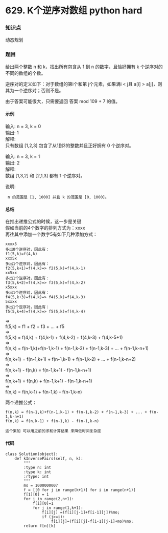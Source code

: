 # 629. K个逆序对数组 python  hard

### 知识点

动态规划

### 题目

给出两个整数 n 和 k，找出所有包含从 1 到 n 的数字，且恰好拥有 k 个逆序对的不同的数组的个数。

逆序对的定义如下：对于数组的第i个和第 j个元素，如果满i < j且 a[i] > a[j]，则其为一个逆序对；否则不是。

由于答案可能很大，只需要返回 答案 mod 109 + 7 的值。

#### 示例 

输入: n = 3, k = 0  
输出: 1  
解释:  
只有数组 [1,2,3] 包含了从1到3的整数并且正好拥有 0 个逆序对。

输入: n = 3, k = 1  
输出: 2  
解释:  
数组 [1,3,2] 和 [2,1,3] 都有 1 个逆序对。

说明:

     n 的范围是 [1, 1000] 并且 k 的范围是 [0, 1000]。

#### 总结
在推出递推公式的时候，这一步是关键  
假如当前的4个数字的排列方式为：xxxx  
再往其中添加一个数字5有如下几种添加方式：

    xxxx5
    多出0个逆序对，因此有：
    f1(5,k)=f(4,k)
    xxx5x
    多出1个逆序对，因此有：
    f2(5,k+1)=f(4,k)=> f2(5,k)=f(4,k-1)
    xx5xx
    多出1个逆序对，因此有：
    f3(5,k+2)=f(4,k)=> f3(5,k)=f(4,k-2)
    x5xxx
    多出1个逆序对，因此有：
    f4(5,k+3)=f(4,k)=> f4(5,k)=f(4,k-3)
    5xxxx
    多出1个逆序对，因此有：
    f5(5,k+4)=f(4,k)=> f5(5,k)=f(4,k-4)

=>  
f(5,k) = f1 + f2 + f3 + ... + f5  
=>  
f(5,k) = f(4,k) + f(4,k-1) + f(4,k-2) + f(4,k-3) + f(4,k-5+1)  
=>  
f(n,k) = f(n-1,k)+f(n-1,k-1) + f(n-1,k-2) + f(n-1,k-3) + ... + f(n-1,k-n+1)  
=>  
f(n,k+1) = f(n-1,k+1) + f(n-1,k-1) + f(n-1,k-2) + ... + f(n-1,k-n+2)  
=>  
f(n,k+1) - f(n,k) = f(n-1,k+1) - f(n-1,k-n+1)  
=>  
f(n,k+1) = f(n,k) + f(n-1,k+1) - f(n-1,k-n+1)  
=>  
f(n,k) = f(n,k-1) + f(n-1,k) - f(n-1,k-n)

两个递推公式：

    f(n,k) = f(n-1,k)+f(n-1,k-1) + f(n-1,k-2) + f(n-1,k-3) + ... + f(n-1,k-n+1)
    f(n,k) = f(n,k-1) + f(n-1,k) - f(n-1,k-n)

	这个累加 可以用之前的求和计算结果 来降低时间复杂度

#### 代码
```
class Solution(object):
    def kInversePairs(self, n, k):
        """
        :type n: int
        :type k: int
        :rtype: int
        """
        mo = 1000000007
        f = [[0 for j in range(k+1)] for i in range(n+1)]
        f[1][0] = 1
        for i in range(2,n+1):
            f[i][0]=1
            for j in range(1,k+1):
                f[i][j] =(f[i][j-1]+f[i-1][j])%mo;
                if (j>=i): 
                    f[i][j]=(f[i][j]-f[i-1][j-i]+mo)%mo;
        return f[n][k]
```
